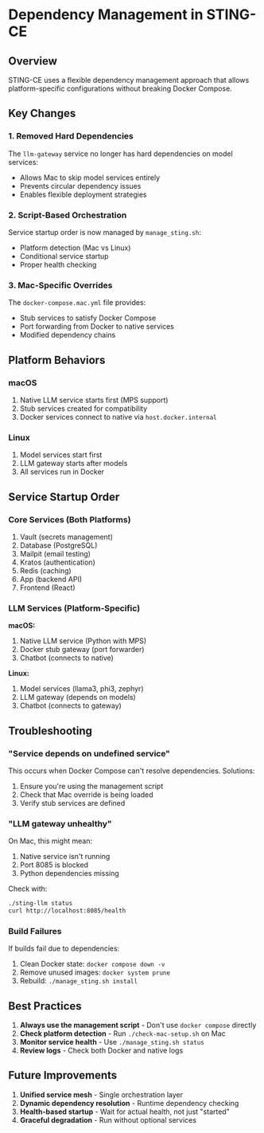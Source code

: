 # Dependency Management in STING-CE

## Overview

STING-CE uses a flexible dependency management approach that allows platform-specific configurations without breaking Docker Compose.

## Key Changes

### 1. Removed Hard Dependencies

The `llm-gateway` service no longer has hard dependencies on model services:
- Allows Mac to skip model services entirely
- Prevents circular dependency issues
- Enables flexible deployment strategies

### 2. Script-Based Orchestration

Service startup order is now managed by `manage_sting.sh`:
- Platform detection (Mac vs Linux)
- Conditional service startup
- Proper health checking

### 3. Mac-Specific Overrides

The `docker-compose.mac.yml` file provides:
- Stub services to satisfy Docker Compose
- Port forwarding from Docker to native services
- Modified dependency chains

## Platform Behaviors

### macOS
1. Native LLM service starts first (MPS support)
2. Stub services created for compatibility
3. Docker services connect to native via `host.docker.internal`

### Linux
1. Model services start first
2. LLM gateway starts after models
3. All services run in Docker

## Service Startup Order

### Core Services (Both Platforms)
1. Vault (secrets management)
2. Database (PostgreSQL)
3. Mailpit (email testing)
4. Kratos (authentication)
5. Redis (caching)
6. App (backend API)
7. Frontend (React)

### LLM Services (Platform-Specific)

**macOS:**
1. Native LLM service (Python with MPS)
2. Docker stub gateway (port forwarder)
3. Chatbot (connects to native)

**Linux:**
1. Model services (llama3, phi3, zephyr)
2. LLM gateway (depends on models)
3. Chatbot (connects to gateway)

## Troubleshooting

### "Service depends on undefined service"

This occurs when Docker Compose can't resolve dependencies. Solutions:
1. Ensure you're using the management script
2. Check that Mac override is being loaded
3. Verify stub services are defined

### "LLM gateway unhealthy"

On Mac, this might mean:
1. Native service isn't running
2. Port 8085 is blocked
3. Python dependencies missing

Check with:
```bash
./sting-llm status
curl http://localhost:8085/health
```

### Build Failures

If builds fail due to dependencies:
1. Clean Docker state: `docker compose down -v`
2. Remove unused images: `docker system prune`
3. Rebuild: `./manage_sting.sh install`

## Best Practices

1. **Always use the management script** - Don't use `docker compose` directly
2. **Check platform detection** - Run `./check-mac-setup.sh` on Mac
3. **Monitor service health** - Use `./manage_sting.sh status`
4. **Review logs** - Check both Docker and native logs

## Future Improvements

1. **Unified service mesh** - Single orchestration layer
2. **Dynamic dependency resolution** - Runtime dependency checking
3. **Health-based startup** - Wait for actual health, not just "started"
4. **Graceful degradation** - Run without optional services